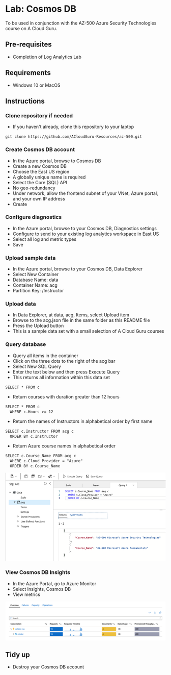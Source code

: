 # Lab: Cosmos DB

To be used in conjunction with the AZ-500 Azure Security Technologies course on A Cloud Guru.

## Pre-requisites
* Completion of Log Analytics Lab

## Requirements
* Windows 10 or MacOS

## Instructions

### Clone repository if needed
* If you haven't already, clone this repository to your laptop
```
git clone https://github.com/ACloudGuru-Resources/az-500.git
```

### Create Cosmos DB account
* In the Azure portal, browse to Cosmos DB
* Create a new Cosmos DB
* Choose the East US region
* A globally unique name is required
* Select the Core (SQL) API
* No geo-redundancy
* Under network, allow the frontend subnet of your VNet, Azure portal, and your own IP address
* Create 

### Configure diagnostics
* In the Azure portal, browse to your Cosmos DB, Diagnostics settings
* Configure to send to your existing log analytics workspace in East US
* Select all log and metric types
* Save

### Upload sample data
* In the Azure portal, browse to your Cosmos DB, Data Explorer
* Select New Container
* Database Name: data
* Container Name: acg
* Partition Key: /Instructor

### Upload data
* In Data Explorer, at data, acg, Items, select Upload item
* Browse to the acg.json file in the same folder as this README file
* Press the Upload button
* This is a sample data set with a small selection of A Cloud Guru courses

### Query database
* Query all items in the container
* Click on the three dots to the right of the acg bar
* Select New SQL Query
* Enter the text below and then press Execute Query
* This returns all information within this data set
```
SELECT * FROM c
```
* Return courses with duration greater than 12 hours
```
SELECT * FROM c
  WHERE c.Hours >= 12
```
* Return the names of Instructors in alphabetical order by first name
```
SELECT c.Instructor FROM acg c
  ORDER BY c.Instructor
```
* Return Azure course names in alphabetical order
```
SELECT c.Course_Name FROM acg c
  WHERE c.Cloud_Provider = "Azure"
  ORDER BY c.Course_Name
```

![Alt text](cosmos-db.png?raw=true "Azure Cosmos DB lab")

### View Cosmos DB Insights
* In the Azure Portal, go to Azure Monitor 
* Select Insights, Cosmos DB
* View metrics 

![Alt text](cosmos-db-insights.png?raw=true "Azure Cosmos DB Insights")

## Tidy up
* Destroy your Cosmos DB account
